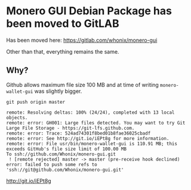 # Monero GUI Debian Package has been moved to GitLAB #

Has been moved here: https://gitlab.com/whonix/monero-gui

Other than that, everything remains the same.

## Why? ##

Github allows maximum file size 100 MB and at time of writing `monero-wallet-gui` was slightly bigger.

```
git push origin master
```

```
remote: Resolving deltas: 100% (24/24), completed with 13 local objects.
remote: error: GH001: Large files detected. You may want to try Git Large File Storage - https://git-lfs.github.com.
remote: error: Trace: 524ad74301f8bed01b8fae36025cbadf
remote: error: See http://git.io/iEPt8g for more information.
remote: error: File usr/bin/monero-wallet-gui is 110.91 MB; this exceeds GitHub's file size limit of 100.00 MB
To ssh://github.com/Whonix/monero-gui.git
 ! [remote rejected] master -> master (pre-receive hook declined)
error: failed to push some refs to 'ssh://git@github.com/Whonix/monero-gui.git'
```

http://git.io/iEPt8g
